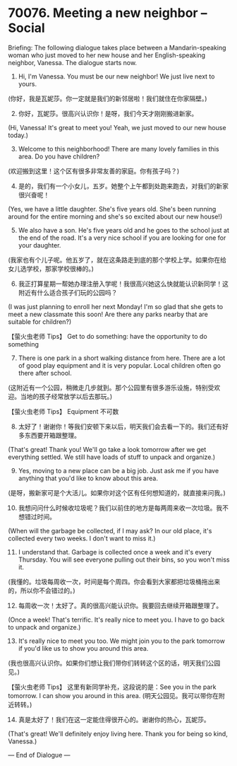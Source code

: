 # 70076. Meeting a new neighbor – Social

Briefing: The following dialogue takes place between a Mandarin-speaking woman who just moved to her new house and her English-speaking neighbor, Vanessa. The dialogue starts now.

1. Hi, I'm Vanessa. You must be our new neighbor! We just live next to yours.

(你好，我是瓦妮莎。你一定就是我们的新邻居啦！我们就住在你家隔壁。)

2. 你好，瓦妮莎。很高兴认识你！是呀，我们今天才刚刚搬进新家。

(Hi, Vanessa! It's great to meet you! Yeah, we just moved to our new house today.)

3. Welcome to this neighborhood! There are many lovely families in this area. Do you have children?

(欢迎搬到这里！这个区有很多非常友善的家庭。你有孩子吗？)

4. 是的，我们有一个小女儿，五岁。她整个上午都到处跑来跑去，对我们的新家很兴奋呢！

(Yes, we have a little daughter. She's five years old. She's been running around for the entire morning and she's so excited about our new house!)

5. We also have a son. He's five years old and he goes to the school just at the end of the road. It's a very nice school if you are looking for one for your daughter.

(我家也有个儿子呢。他五岁了，就在这条路走到底的那个学校上学。如果你在给女儿选学校，那家学校很棒的。)

6. 我正打算星期一帮她办理注册入学呢！我很高兴她这么快就能认识新同学！这附近有什么适合孩子们玩的公园吗？

(I was just planning to enroll her next Monday! I'm so glad that she gets to meet a new classmate this soon! Are there any parks nearby that are suitable for children?)

【萤火虫老师 Tips】
Get to do something: have the opportunity to do something

7. There is one park in a short walking distance from here. There are a lot of good play equipment and it is very popular. Local children often go there after school.

(这附近有一个公园，稍微走几步就到。那个公园里有很多游乐设施，特别受欢迎。当地的孩子经常放学以后去那玩。)

【萤火虫老师 Tips】
Equipment 不可数

8. 太好了！谢谢你！等我们安顿下来以后，明天我们会去看一下的。我们还有好多东西要开箱跟整理。

(That's great! Thank you! We'll go take a look tomorrow after we get everything settled. We still have loads of stuff to unpack and organize.)

9. Yes, moving to a new place can be a big job. Just ask me if you have anything that you'd like to know about this area.

(是呀，搬新家可是个大活儿。如果你对这个区有任何想知道的，就直接来问我。)

10. 我想问问什么时候收垃圾呢？我们以前住的地方是每两周来收一次垃圾。我不想错过时间。

(When will the garbage be collected, if I may ask? In our old place, it's collected every two weeks. I don't want to miss it.)

11. I understand that. Garbage is collected once a week and it's every Thursday. You will see everyone pulling out their bins, so you won't miss it.

(我懂的。垃圾每周收一次，时间是每个周四。你会看到大家都把垃圾桶拖出来的，所以你不会错过的。)

12. 每周收一次！太好了。真的很高兴能认识你。我要回去继续开箱跟整理了。

(Once a week! That's terrific. It's really nice to meet you. I have to go back to unpack and organize.)

13. It's really nice to meet you too. We might join you to the park tomorrow if you'd like us to show you around this area.

(我也很高兴认识你。如果你们想让我们带你们转转这个区的话，明天我们公园见。)

【萤火虫老师 Tips】
这里有新同学补充，这段说的是：See you in the park tomorrow. I can show you around in this area. (明天公园见。我可以带你在附近转转。)

14. 真是太好了！我们在这一定能住得很开心的。谢谢你的热心，瓦妮莎。

(That's great! We'll definitely enjoy living here. Thank you for being so kind, Vanessa.)

— End of Dialogue —